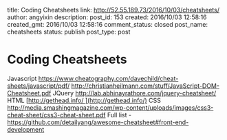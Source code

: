 title: Coding Cheatsheets
link: http://52.55.189.73/2016/10/03/cheatsheets/
author: angyixin
description: 
post_id: 153
created: 2016/10/03 12:58:16
created_gmt: 2016/10/03 12:58:16
comment_status: closed
post_name: cheatsheets
status: publish
post_type: post

# Coding Cheatsheets

Javascript <https://www.cheatography.com/davechild/cheat-sheets/javascript/pdf/> <http://christianheilmann.com/stuff/JavaScript-DOM-Cheatsheet.pdf> JQuery <http://lab.abhinayrathore.com/jquery-cheatsheet/> HTML [http://gethead.info/ ](http://gethead.info/) CSS <http://media.smashingmagazine.com/wp-content/uploads/images/css3-cheat-sheet/css3-cheat-sheet.pdf> Full list - https://github.com/detailyang/awesome-cheatsheet#front-end-development